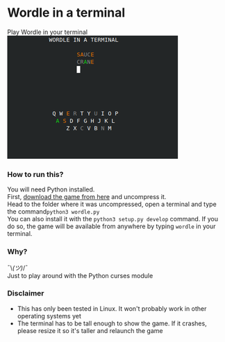 # Wordle in a terminal
Play Wordle in your terminal  
![Wordle-CLI](image.png)


### How to run this?
You will need Python installed.  
First, [download the game from here](https://github.com/dalvtor/wordle-cli/archive/refs/tags/v0.3.zip) and 
uncompress it.  
Head to the folder where it was uncompressed, open a terminal and type the command```python3 wordle.py```   
You can also install it with the ```python3 setup.py develop``` command. If you do so, the game will be available from anywhere by typing ```wordle``` in your terminal.

### Why?
¯\\_(ツ)_/¯  
Just to play around with the Python curses module

### Disclaimer
- This has only been tested in Linux. It won't probably work in other operating systems yet
- The terminal has to be tall enough to show the game. If it crashes, please resize it so it's taller and relaunch the game
